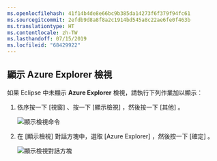```yaml
---
ms.openlocfilehash: 41f14b4de8e66bc9b385da14273f6f379f94fc61
ms.sourcegitcommit: 2efdb9d8a8f8a2c1914bd545a8c22ae6fe0f463b
ms.translationtype: HT
ms.contentlocale: zh-TW
ms.lasthandoff: 07/15/2019
ms.locfileid: "68429922"
---
```

## <a name="displaying-the-azure-explorer-view"></a>顯示 Azure Explorer 檢視

如果 Eclipse 中未顯示 **Azure Explorer** 檢視，請執行下列作業加以顯示︰

1. 依序按一下 [視窗]  、按一下 [顯示檢視]  ，然後按一下 [其他]  。

   ![顯示檢視命令](../media/azure-toolkit-for-eclipse-show-azure-explorer/show-az-exp-01.png)

2. 在 [顯示檢視]  對話方塊中，選取 [Azure Explorer]  ，然後按一下 [確定]  。

   ![顯示檢視對話方塊](../media/azure-toolkit-for-eclipse-show-azure-explorer/show-az-exp-02.png)

